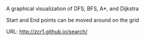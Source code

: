 A graphical visualization of DFS, BFS, A*, and Dijkstra

Start and End points can be moved around on the grid

URL: http://zcr1.github.io/search/

